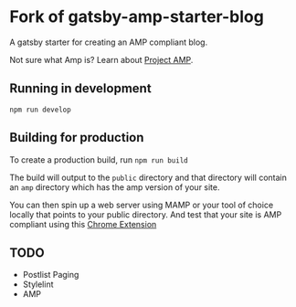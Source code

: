 # Fork of gatsby-amp-starter-blog

A gatsby starter for creating an AMP compliant blog.

Not sure what Amp is? Learn about [Project AMP](https://www.ampproject.org).

## Running in development
`npm run develop`

## Building for production

To create a production build, run `npm run build`

The build will output to the `public` directory and that directory will contain an `amp` directory which has the amp version of your site.

You can then spin up a web server using MAMP or your tool of choice locally that points to your public directory. And test that your site is AMP compliant using this [Chrome Extension](https://chrome.google.com/webstore/detail/amp-validator/nmoffdblmcmgeicmolmhobpoocbbmknc?hl=en)

## TODO
* Postlist Paging
* Stylelint
* AMP